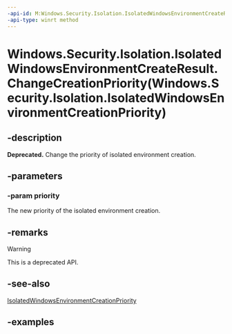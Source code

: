 ```yaml
---
-api-id: M:Windows.Security.Isolation.IsolatedWindowsEnvironmentCreateResult.ChangeCreationPriority(Windows.Security.Isolation.IsolatedWindowsEnvironmentCreationPriority)
-api-type: winrt method
---
```


# Windows.Security.Isolation.IsolatedWindowsEnvironmentCreateResult.ChangeCreationPriority(Windows.Security.Isolation.IsolatedWindowsEnvironmentCreationPriority)

<!--
public void ChangeCreationPriority (Windows.Security.Isolation.IsolatedWindowsEnvironmentCreationPriority priority);
-->

## -description

**Deprecated.** Change the priority of isolated environment creation.

## -parameters

### -param priority

The new priority of the isolated environment creation.

## -remarks

> [!WARNING]
> This is a deprecated API.

## -see-also

[IsolatedWindowsEnvironmentCreationPriority](isolatedwindowsenvironmentcreationpriority.md)

## -examples
